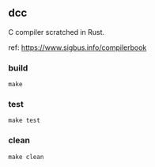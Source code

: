 ## dcc

C compiler scratched in Rust.

ref: https://www.sigbus.info/compilerbook

### build

```
make
```

### test

```
make test
```

### clean

```
make clean
```
